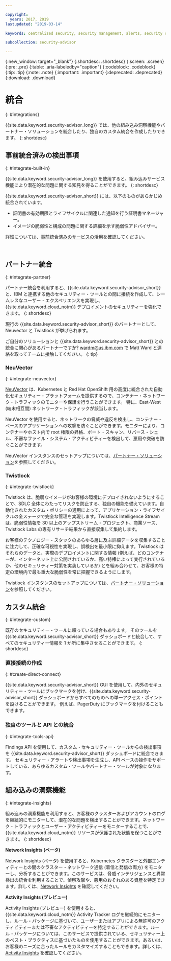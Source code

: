 ```yaml
---

copyright:
  years: 2017, 2019
lastupdated: "2019-03-14"

keywords: centralized security, security management, alerts, security risk, insights, threat detection

subcollection: security-advisor

---
```


{:new_window: target="_blank"}
{:shortdesc: .shortdesc}
{:screen: .screen}
{:pre: .pre}
{:table: .aria-labeledby="caption"}
{:codeblock: .codeblock}
{:tip: .tip}
{:note: .note}
{:important: .important}
{:deprecated: .deprecated}
{:download: .download}


# 統合
{: #integrations}

{{site.data.keyword.security-advisor_long}} では、他の組み込み洞察機能やパートナー・ソリューションを統合したり、独自のカスタム統合を作成したりできます。
{: shortdesc}


## 事前統合済みの検出事項
{: #integrate-built-in}

{{site.data.keyword.security-advisor_long}} を使用すると、組み込みサービス機能により潜在的な問題に関する知見を得ることができます。
{: shortdesc}


{{site.data.keyword.security-advisor_short}} には、以下のものがあらかじめ統合されています。

* 証明書の有効期限とライフサイクルに関連した通知を行う証明書マネージャー。
* イメージの脆弱性と構成の問題に関する詳細を示す脆弱性アドバイザー。

詳細については、[事前統合済みのサービスの活用](/docs/services/security-advisor?topic=security-advisor-setup-services)を確認してください。

</br>

## パートナー統合
{: #integrate-partner}

パートナー統合を利用すると、{{site.data.keyword.security-advisor_short}} と、IBM と連携する他のセキュリティー・ツールとの間に接続を作成して、シームレスなユーザー・エクスペリエンスを実現し、{{site.data.keyword.cloud_notm}} デプロイメントのセキュリティーを強化できます。
{: shortdesc}

現行の {{site.data.keyword.security-advisor_short}} のパートナーとして、Neuvector と Twistlock が挙げられます。

ご自分のソリューションと {{site.data.keyword.security-advisor_short}} との統合に関心があるパートナーですか? wardm@us.ibm.com で Matt Ward と連絡を取ってチームに接触してください。
{: tip}

### NeuVector
{: #integrate-neuvector}

[NeuVector](https://neuvector.com/) は、Kubernetes と Red Hat OpenShift 用の高度に統合された自動化セキュリティー・プラットフォームを提供するので、コンテナー・ネットワーク・トラフィックのモニターや保護を行うことができます。 特に、East-West (端末相互間) ネットワーク・トラフィックが該当します。

NeuVector を使用すると、ネットワークの脅威や違反を検出し、コンテナー・ベースのアプリケーションへの攻撃を防ぐことができます。モニターにより、コンテナーやホスト内で root 権限の昇格、ポート・スキャン、リバース・シェル、不審なファイル・システム・アクティビティーを検出して、悪用や突破を防ぐことができます。

NeuVector インスタンスのセットアップについては、[パートナー・ソリューション](/docs/services/security-advisor?topic=security-advisor-setup-partner#setup-neuvector)を参照してください。


### Twistlock
{: #integrate-twistlock}

Twistlock は、脆弱なイメージがお客様の環境にデプロイされないようにすることで、SDLC 全体にわたってリスクを防止する、独自の機能を備えています。自動化されたカスタム・ポリシーの適用によって、アプリケーション・ライフサイクルの全ステージで完全な管理を実現します。Twistlock Intelligence Stream は、脆弱性情報を 30 以上のアップストリーム・プロジェクト、商業ソース、Twistlock Labs の専有リサーチ結果から直接収集して集約します。

お客様のテクノロジー・スタックのあらゆる層に及ぶ詳細データを収集することに注力して、正確な可視性を実現し、誤検出を最小限に抑えます。Twistlock はそれらのデータと、実際のデプロイメントに関する情報 (例えば、どのコンテナーが、インターネット上に公開されているか、高い特権によって実行されているか、他のセキュリティー対策を実装しているか) とを組み合わせて、お客様の特定の環境内で最も重大な脆弱性を常に把握できるようにします。

Twistlock インスタンスのセットアップについては、[パートナー・ソリューション](/docs/services/security-advisor?topic=security-advisor-setup-partner#setup-twistlock)を参照してください。
</br>


## カスタム統合
{: #integrate-custom}

既存のセキュリティー・ツールに頼っている場合もあります。 そのツールを {{site.data.keyword.security-advisor_short}} ダッシュボードと統合して、すべてのセキュリティー情報を 1 か所に集中させることができます。
{: shortdesc}

### 直接接続の作成
{: #create-direct-connect}

{{site.data.keyword.security-advisor_short}} GUI を使用して、内外のセキュリティー・ツールにブックマークを付け、{{site.data.keyword.security-advisor_short}} ダッシュボードからすべてのものへの単一アクセス・ポイントを設けることができます。 例えば、PagerDuty にブックマークを付けることもできます。

### 独自のツールと API との統合
{: #integrate-tools-api}

Findings API を使用して、カスタム・セキュリティー・ツールからの検出事項を {{site.data.keyword.security-advisor_short}} ダッシュボードに統合できます。 セキュリティー・アラートや検出事項を生成し、API ベースの操作をサポートしている、あらゆるカスタム・ツールやパートナー・ツールが対象になります。

## 組み込みの洞察機能
{: #integrate-insights}

組み込みの洞察機能を利用すると、お客様のクラスターおよびアカウントのログを継続的にモニターして、潜在的な問題を検出することができます。ネットワーク・トラフィックとユーザー・アクティビティーをモニターすることで、{{site.data.keyword.cloud_notm}} リソースが保護された状態を保つことができます。
{: shortdesc}

**Network Insights (ベータ)**

Network Insights (ベータ) を使用すると、Kubernetes クラスターと外部エンティティーとの間のクラスター・ネットワーク通信 (着信と発信の両方) をモニターし、分析することができます。このサービスは、脅威インテリジェンスと異常検出の統合を利用することで、偵察攻撃や、悪用のおそれのある資産を特定できます。詳しくは、[Network Insights](/docs/services/security-advisor?topic=security-advisor-network) を確認してください。

**Activity Insights (プレビュー)**

Activity Insights (プレビュー) を使用すると、{{site.data.keyword.cloud_notm}} Activity Tracker ログを継続的にモニターし、ルール・パッケージに基づいて、ユーザーまたはアプリによる無許可のアクティビティーまたは不審なアクティビティーを特定することができます。ルール・パッケージについては、このサービスで提供されている、セキュリティー上のベスト・プラクティスに基づいたものを使用することができます。あるいは、お客様のニーズに合ったルールをカスタマイズすることもできます。詳しくは、[Activity Insights](/docs/services/security-advisor?topic=security-advisor-activity) を確認してください。
